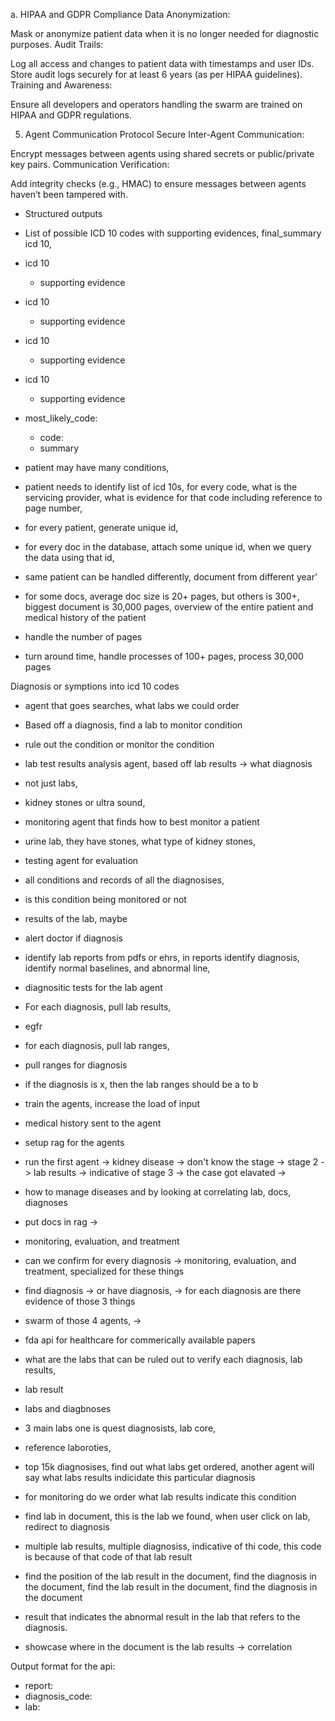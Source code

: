 a. HIPAA and GDPR Compliance
Data Anonymization:

Mask or anonymize patient data when it is no longer needed for diagnostic purposes.
Audit Trails:

Log all access and changes to patient data with timestamps and user IDs.
Store audit logs securely for at least 6 years (as per HIPAA guidelines).
Training and Awareness:

Ensure all developers and operators handling the swarm are trained on HIPAA and GDPR regulations.

5. Agent Communication Protocol
Secure Inter-Agent Communication:

Encrypt messages between agents using shared secrets or public/private key pairs.
Communication Verification:

Add integrity checks (e.g., HMAC) to ensure messages between agents haven’t been tampered with.

- Structured outputs
- List of possible ICD 10 codes with supporting evidences, final_summary icd 10,

- icd 10
  - supporting evidence
- icd 10
  - supporting evidence
- icd 10
  - supporting evidence
- icd 10
  - supporting evidence
- most_likely_code:
   - code:
   - summary


- patient may have many conditions,
- patient needs to identify list of icd 10s, for every code, what is the servicing provider, what is evidence for that code including reference to page number, 
- for every patient, generate unique id, 
- for every doc in the database, attach some unique id, when we query the data using that id, 
- same patient can be handled differently, document from different year'
- for some docs, average doc size is 20+ pages, but others is 300+, biggest document is 30,000 pages, overview of the entire patient and medical history of the patient
- handle the number of pages
- turn around time, handle processes of 100+ pages, process 30,000 pages



Diagnosis or symptions into icd 10 codes
  - agent that goes searches, what labs we could order 
  - Based off a diagnosis, find a lab to monitor condition
  - rule out the condition or monitor the condition
  - lab test results analysis agent, based off lab results -> what diagnosis
  - not just labs, 
  - kidney stones or ultra sound, 
  - monitoring agent that finds how to best monitor a patient
  - urine lab, they have stones, what type of kidney stones, 
  - testing agent for evaluation
  - all conditions and records of all the diagnosises, 
  - is this condition being monitored or not 
  - results of the lab, maybe 
  - alert doctor if diagnosis 
  - identify lab reports from pdfs or ehrs, in reports identify diagnosis, identify normal baselines, and abnormal line, 
  - diagnositic tests for the lab agent
- For each diagnosis, pull lab results,
- egfr
- for each diagnosis, pull lab ranges,
- pull ranges for diagnosis

- if the diagnosis is x, then the lab ranges should be a to b
- train the agents, increase the load of input
- medical history sent to the agent
- setup rag for the agents
- run the first agent -> kidney disease -> don't know the stage -> stage 2 -> lab results -> indicative of stage 3 -> the case got elavated ->
- how to manage diseases and by looking at correlating lab, docs, diagnoses
- put docs in rag ->
- monitoring, evaluation, and treatment
- can we confirm for every diagnosis -> monitoring, evaluation, and treatment, specialized for these things
- find diagnosis -> or have diagnosis, -> for each diagnosis are there evidence of those 3 things
- swarm of those 4 agents, ->
- fda api for healthcare for commerically available papers
- what are the labs that can be ruled out to verify each diagnosis, lab results,
- lab result
- labs and diagbnoses
- 3 main labs one is quest diagnosists, lab core,
- reference laboroties,
- top 15k diagnosises, find out what labs get ordered, another agent will say what labs results indicidate this particular diagnosis
- for monitoring do we order
what lab results indicate this condition

- find lab in document, this is the lab we found, when user click on lab, redirect to diagnosis
- multiple lab results, multiple diagnosiss, indicative of thi code, this code is because of that code of that lab result
- find the position of the lab result in the document, find the diagnosis in the document, find the lab result in the document, find the diagnosis in the document
- result that indicates the abnormal result in the lab that refers to the diagnosis.
- showcase where in the document is the lab results -> correlation

Output format for the api:
  - report:
  - diagnosis_code:
  - lab:
  